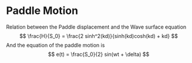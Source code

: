 # Paddle Motion

Relation between the Paddle displacement and the Wave surface equation
$$
\frac{H}{S_0} = \frac{2 sinh^2(kd)}{sinh(kd)cosh(kd) + kd}
$$
And the equation of the paddle motion is 
$$
e(t) = \frac{S_0}{2} sin(wt + \delta)
$$
